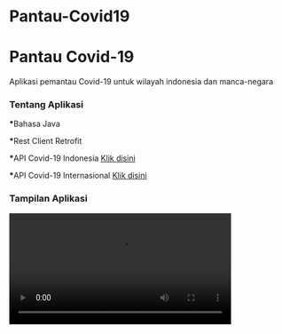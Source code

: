 # Pantau-Covid19
<h1>Pantau Covid-19</h1>
<p>Aplikasi pemantau Covid-19 untuk wilayah indonesia dan manca-negara</p>
<h3>Tentang Aplikasi</h3>
<p><b>*</b>Bahasa Java</p>
<p><b>*</b>Rest Client Retrofit</p>
<p><b>*</b>API Covid-19 Indonesia <a href="https://api.kawalcorona.com/indonesia/provinsi/">Klik disini</a></p>
<p><b>*</b>API Covid-19 Internasional <a href="https://covid19.mathdro.id/api/confirmed/">Klik disini</a></p>

<h3>Tampilan Aplikasi</h3>
<video width="400" controls>
  <source src="https://drive.google.com/file/d/11h4kr0gV4mrlE0xJwybO1Fv0lw6XSeLN/view" type="video/mp4">
  <source src="https://drive.google.com/file/d/11h4kr0gV4mrlE0xJwybO1Fv0lw6XSeLN/view" type="video/ogg">
  Your browser does not support HTML5 video.
  <p>Atau link Demo main activity <a href="https://drive.google.com/file/d/11h4kr0gV4mrlE0xJwybO1Fv0lw6XSeLN/view">Disini</a></p>
  <img src="https://lh3.googleusercontent.com/o0ZILUU2h0jZ3sVKFFe2KXILNnEVGWyxaJkQrUKOFF7sao1iYqcdnoeKc1IqV1Z95pE_W1zd53Rssb9Upvq9XELlHoLJfEt0LdukNz2RTYnsgDgKSb2eFgwpi-p27rBDKT68I4ls_SJYep5XjGgW5R7asM65Ff8qZZUNlLtjCX61WZsMUOB45SDurfz_LPulUMK_NzTP6HdfHXw2o9m9T4_ZRh9e6GFQOK9ODj7CkGs1nax54f2_VY7nBkSKcFKasqB3l3SlsOPfm2rPhWM-ZJYGAZl-LwIKzcntsbL6nGD16mo9WohBPahMbUH2VF6AI4CSN46V6IqNcpCU6PfFyh-Bvr1smIzYi9cC-JV0JVgVVlRYCEwN4tJ3urIWdfPQJF7s0Txj0KeNylD2jsQMOVFEqNw6I6IZWdgdjINLh9ocPj1PpY0wZ5CmLTC63D8-ntYelhzDJ4xHpMyNOfPI-rYZq58hWobcBMw4gub9mSq7-I2_hzDBidVUEI5-wDto5df25W5AAyfVpFx3HN62UB0OXJu8KzWGP-oUc0av4JtD_lTeWx-sdZdO-wfA3l_6x4RiYPvC-wIo96_hY-5Li33uAbZwvi3AVjoXUgUH7qDa1qtQbsOUyvYBLy5YPA-sop05RkpWJ2nMkyI21Rn7q5a7Y_ZROZs_tPR73j_mOlc9a9zejB9TehE_zL2F8hIyAbUJ=w10000-h10000-ft">
</video>
